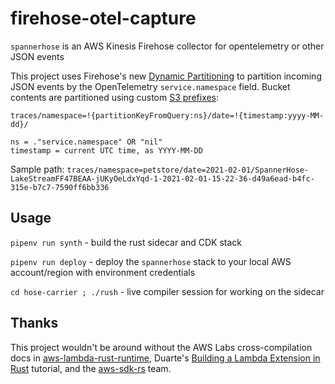 # firehose-otel-capture

`spannerhose` is an AWS Kinesis Firehose collector for opentelemetry or other JSON events

This project uses Firehose's new [Dynamic Partitioning](https://aws.amazon.com/blogs/big-data/kinesis-data-firehose-now-supports-dynamic-partitioning-to-amazon-s3/) to partition incoming JSON events by the OpenTelemetry `service.namespace` field. Bucket contents are partitioned using custom [S3 prefixes](https://docs.aws.amazon.com/firehose/latest/dev/s3-prefixes.html):

```
traces/namespace=!{partitionKeyFromQuery:ns}/date=!{timestamp:yyyy-MM-dd}/

ns = ."service.namespace" OR "nil"
timestamp = current UTC time, as YYYY-MM-DD
```

Sample path: `traces/namespace=petstore/date=2021-02-01/SpannerHose-LakeStreamFF47BEAA-jUKyOeLdxYqd-1-2021-02-01-15-22-36-d49a6ead-b4fc-315e-b7c7-7590ff6bb336`

## Usage

`pipenv run synth` - build the rust sidecar and CDK stack

`pipenv run deploy` - deploy the `spannerhose` stack to your local AWS account/region with environment credentials

`cd hose-carrier ; ./rush` - live compiler session for working on the sidecar

## Thanks

This project wouldn't be around without the AWS Labs cross-compilation docs in [aws-lambda-rust-runtime](https://github.com/awslabs/aws-lambda-rust-runtime), Duarte's [Building a Lambda Extension in Rust](https://dev.to/aws-builders/building-an-aws-lambda-extension-with-rust-3p81) tutorial, and the [aws-sdk-rs](https://github.com/awslabs/aws-sdk-rust) team.